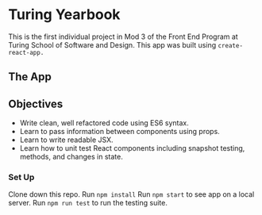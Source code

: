 # Turing Yearbook

This is the first individual project in Mod 3 of the Front End Program at Turing School of Software and Design. This app was built using `create-react-app.`

## The App



## Objectives

* Write clean, well refactored code using ES6 syntax.
* Learn to pass information between components using props.
* Learn to write readable JSX.
* Learn how to unit test React components including snapshot testing, methods, and changes in state.

### Set Up

Clone down this repo.
Run `npm install`
Run `npm start` to see app on a local server.
Run `npm run test` to run the testing suite.
